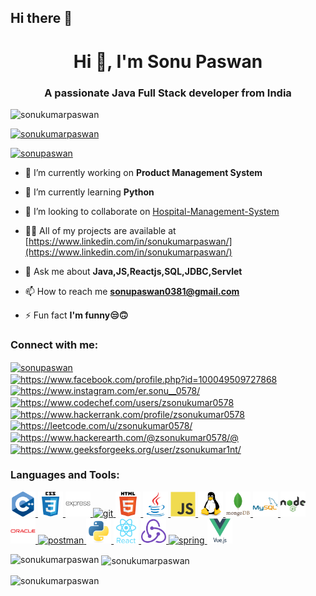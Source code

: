 ## Hi there 👋

<h1 align="center">Hi 👋, I'm Sonu Paswan</h1>
<h3 align="center">A passionate Java Full Stack developer from India</h3>

<p align="left"> <img src="https://komarev.com/ghpvc/?username=sonukumarpaswan&label=Profile%20views&color=0e75b6&style=flat" alt="sonukumarpaswan" /> </p>

<p align="left"> <a href="https://github.com/ryo-ma/github-profile-trophy"><img src="https://github-profile-trophy.vercel.app/?username=sonukumarpaswan" alt="sonukumarpaswan" /></a> </p>

<p align="left"> <a href="https://twitter.com/sonupaswan" target="blank"><img src="https://img.shields.io/twitter/follow/sonupaswan?logo=twitter&style=for-the-badge" alt="sonupaswan" /></a> </p>

- 🔭 I’m currently working on **Product Management System**

- 🌱 I’m currently learning **Python**

- 👯 I’m looking to collaborate on [Hospital-Management-System](https://github.com/poojak1515/Hospital-Managemnet-System.git)

- 👨‍💻 All of my projects are available at [https://www.linkedin.com/in/sonukumarpaswan/](https://www.linkedin.com/in/sonukumarpaswan/)

- 💬 Ask me about **Java,JS,Reactjs,SQL,JDBC,Servlet**

- 📫 How to reach me **sonupaswan0381@gmail.com**

- ⚡ Fun fact **I'm funny😒🙃**

<h3 align="left">Connect with me:</h3>
<p align="left">
<a href="https://twitter.com/sonupaswan" target="blank"><img align="center" src="https://raw.githubusercontent.com/rahuldkjain/github-profile-readme-generator/master/src/images/icons/Social/twitter.svg" alt="sonupaswan" height="30" width="40" /></a>
<a href="https://fb.com/https://www.facebook.com/profile.php?id=100049509727868" target="blank"><img align="center" src="https://raw.githubusercontent.com/rahuldkjain/github-profile-readme-generator/master/src/images/icons/Social/facebook.svg" alt="https://www.facebook.com/profile.php?id=100049509727868" height="30" width="40" /></a>
<a href="https://instagram.com/https://www.instagram.com/er.sonu__0578/" target="blank"><img align="center" src="https://raw.githubusercontent.com/rahuldkjain/github-profile-readme-generator/master/src/images/icons/Social/instagram.svg" alt="https://www.instagram.com/er.sonu__0578/" height="30" width="40" /></a>
<a href="https://www.codechef.com/users/https://www.codechef.com/users/zsonukumar0578" target="blank"><img align="center" src="https://cdn.jsdelivr.net/npm/simple-icons@3.1.0/icons/codechef.svg" alt="https://www.codechef.com/users/zsonukumar0578" height="30" width="40" /></a>
<a href="https://www.hackerrank.com/https://www.hackerrank.com/profile/zsonukumar0578" target="blank"><img align="center" src="https://raw.githubusercontent.com/rahuldkjain/github-profile-readme-generator/master/src/images/icons/Social/hackerrank.svg" alt="https://www.hackerrank.com/profile/zsonukumar0578" height="30" width="40" /></a>
<a href="https://www.leetcode.com/https://leetcode.com/u/zsonukumar0578/" target="blank"><img align="center" src="https://raw.githubusercontent.com/rahuldkjain/github-profile-readme-generator/master/src/images/icons/Social/leet-code.svg" alt="https://leetcode.com/u/zsonukumar0578/" height="30" width="40" /></a>
<a href="https://www.hackerearth.com/https://www.hackerearth.com/@zsonukumar0578/@" target="blank"><img align="center" src="https://raw.githubusercontent.com/rahuldkjain/github-profile-readme-generator/master/src/images/icons/Social/hackerearth.svg" alt="https://www.hackerearth.com/@zsonukumar0578/@" height="30" width="40" /></a>
<a href="https://auth.geeksforgeeks.org/user/https://www.geeksforgeeks.org/user/zsonukumar1nt/" target="blank"><img align="center" src="https://raw.githubusercontent.com/rahuldkjain/github-profile-readme-generator/master/src/images/icons/Social/geeks-for-geeks.svg" alt="https://www.geeksforgeeks.org/user/zsonukumar1nt/" height="30" width="40" /></a>
</p>

<h3 align="left">Languages and Tools:</h3>
<p align="left"> <a href="https://www.w3schools.com/cpp/" target="_blank" rel="noreferrer"> <img src="https://raw.githubusercontent.com/devicons/devicon/master/icons/cplusplus/cplusplus-original.svg" alt="cplusplus" width="40" height="40"/> </a> <a href="https://www.w3schools.com/css/" target="_blank" rel="noreferrer"> <img src="https://raw.githubusercontent.com/devicons/devicon/master/icons/css3/css3-original-wordmark.svg" alt="css3" width="40" height="40"/> </a> <a href="https://expressjs.com" target="_blank" rel="noreferrer"> <img src="https://raw.githubusercontent.com/devicons/devicon/master/icons/express/express-original-wordmark.svg" alt="express" width="40" height="40"/> </a> <a href="https://git-scm.com/" target="_blank" rel="noreferrer"> <img src="https://www.vectorlogo.zone/logos/git-scm/git-scm-icon.svg" alt="git" width="40" height="40"/> </a> <a href="https://www.w3.org/html/" target="_blank" rel="noreferrer"> <img src="https://raw.githubusercontent.com/devicons/devicon/master/icons/html5/html5-original-wordmark.svg" alt="html5" width="40" height="40"/> </a> <a href="https://www.java.com" target="_blank" rel="noreferrer"> <img src="https://raw.githubusercontent.com/devicons/devicon/master/icons/java/java-original.svg" alt="java" width="40" height="40"/> </a> <a href="https://developer.mozilla.org/en-US/docs/Web/JavaScript" target="_blank" rel="noreferrer"> <img src="https://raw.githubusercontent.com/devicons/devicon/master/icons/javascript/javascript-original.svg" alt="javascript" width="40" height="40"/> </a> <a href="https://www.linux.org/" target="_blank" rel="noreferrer"> <img src="https://raw.githubusercontent.com/devicons/devicon/master/icons/linux/linux-original.svg" alt="linux" width="40" height="40"/> </a> <a href="https://www.mongodb.com/" target="_blank" rel="noreferrer"> <img src="https://raw.githubusercontent.com/devicons/devicon/master/icons/mongodb/mongodb-original-wordmark.svg" alt="mongodb" width="40" height="40"/> </a> <a href="https://www.mysql.com/" target="_blank" rel="noreferrer"> <img src="https://raw.githubusercontent.com/devicons/devicon/master/icons/mysql/mysql-original-wordmark.svg" alt="mysql" width="40" height="40"/> </a> <a href="https://nodejs.org" target="_blank" rel="noreferrer"> <img src="https://raw.githubusercontent.com/devicons/devicon/master/icons/nodejs/nodejs-original-wordmark.svg" alt="nodejs" width="40" height="40"/> </a> <a href="https://www.oracle.com/" target="_blank" rel="noreferrer"> <img src="https://raw.githubusercontent.com/devicons/devicon/master/icons/oracle/oracle-original.svg" alt="oracle" width="40" height="40"/> </a> <a href="https://postman.com" target="_blank" rel="noreferrer"> <img src="https://www.vectorlogo.zone/logos/getpostman/getpostman-icon.svg" alt="postman" width="40" height="40"/> </a> <a href="https://www.python.org" target="_blank" rel="noreferrer"> <img src="https://raw.githubusercontent.com/devicons/devicon/master/icons/python/python-original.svg" alt="python" width="40" height="40"/> </a> <a href="https://reactjs.org/" target="_blank" rel="noreferrer"> <img src="https://raw.githubusercontent.com/devicons/devicon/master/icons/react/react-original-wordmark.svg" alt="react" width="40" height="40"/> </a> <a href="https://redux.js.org" target="_blank" rel="noreferrer"> <img src="https://raw.githubusercontent.com/devicons/devicon/master/icons/redux/redux-original.svg" alt="redux" width="40" height="40"/> </a> <a href="https://spring.io/" target="_blank" rel="noreferrer"> <img src="https://www.vectorlogo.zone/logos/springio/springio-icon.svg" alt="spring" width="40" height="40"/> </a> <a href="https://vuejs.org/" target="_blank" rel="noreferrer"> <img src="https://raw.githubusercontent.com/devicons/devicon/master/icons/vuejs/vuejs-original-wordmark.svg" alt="vuejs" width="40" height="40"/> </a> </p>

<p><img align="left" src="https://github-readme-stats.vercel.app/api/top-langs?username=sonukumarpaswan&show_icons=true&locale=en&layout=compact" alt="sonukumarpaswan" /></p>

<p>&nbsp;<img align="center" src="https://github-readme-stats.vercel.app/api?username=sonukumarpaswan&show_icons=true&locale=en" alt="sonukumarpaswan" /></p>

<p><img align="center" src="https://github-readme-streak-stats.herokuapp.com/?user=sonukumarpaswan&" alt="sonukumarpaswan" /></p>
